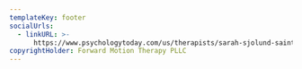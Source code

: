 ```yaml
---
templateKey: footer
socialUrls:
  - linkURL: >-
      https://www.psychologytoday.com/us/therapists/sarah-sjolund-saint-paul-mn/390844
copyrightHolder: Forward Motion Therapy PLLC
---
```


